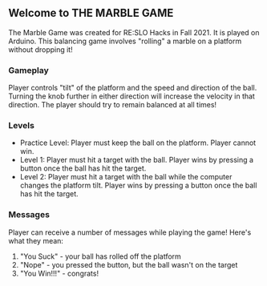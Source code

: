 ## Welcome to THE MARBLE GAME

The Marble Game was created for RE:SLO Hacks in Fall 2021. It is played on Arduino. This balancing game involves "rolling" a marble on a platform without dropping it!

### Gameplay
Player controls "tilt" of the platform and the speed and direction of the ball. Turning the knob further in either direction will increase the velocity in that direction. The player should try to remain balanced at all times!

### Levels
- Practice Level: Player must keep the ball on the platform. Player cannot win.
- Level 1: Player must hit a target with the ball. Player wins by pressing a button once the ball has hit the target.
- Level 2: Player must hit a target with the ball while the computer changes the platform tilt. Player wins by pressing a button once the ball has hit the target.

### Messages
Player can receive a number of messages while playing the game! Here's what they mean:
1. "You Suck" - your ball has rolled off the platform
2. "Nope" - you pressed the button, but the ball wasn't on the target
3. "You Win!!!" - congrats!

